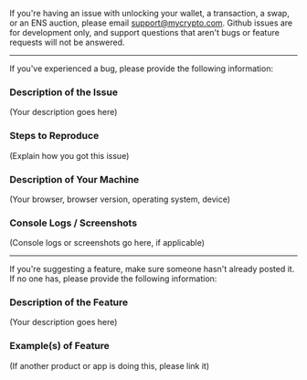 If you're having an issue with unlocking your wallet, a transaction, a swap,
or an ENS auction, please email support@mycrypto.com. Github issues are for
development only, and support questions that aren't bugs or feature requests
will not be answered.

---

If you've experienced a bug, please provide the following information:

### Description of the Issue

(Your description goes here)

### Steps to Reproduce

(Explain how you got this issue)

### Description of Your Machine

(Your browser, browser version, operating system, device)

### Console Logs / Screenshots

(Console logs or screenshots go here, if applicable)

---

If you're suggesting a feature, make sure someone hasn't already posted it. If
no one has, please provide the following information:

### Description of the Feature

(Your description goes here)

### Example(s) of Feature

(If another product or app is doing this, please link it)
